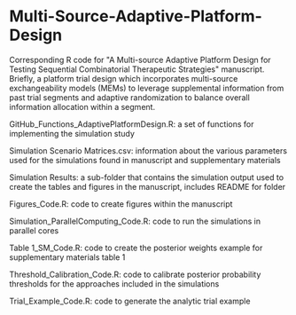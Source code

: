 # Multi-Source-Adaptive-Platform-Design
Corresponding R code for "A Multi-source Adaptive Platform Design for Testing Sequential Combinatorial Therapeutic Strategies" manuscript. Briefly, a platform trial design which incorporates multi-source exchangeability models (MEMs) to leverage supplemental information from past trial segments and adaptive randomization to balance overall information allocation within a segment.

GitHub_Functions_AdaptivePlatformDesign.R: a set of functions for implementing the simulation study

Simulation Scenario Matrices.csv: information about the various parameters used for the simulations found in manuscript and supplementary materials

Simulation Results: a sub-folder that contains the simulation output used to create the tables and figures in the manuscript, includes README for folder

Figures_Code.R: code to create figures within the manuscript

Simulation_ParallelComputing_Code.R: code to run the simulations in parallel cores

Table 1_SM_Code.R: code to create the posterior weights example for supplementary materials table 1

Threshold_Calibration_Code.R: code to calibrate posterior probability thresholds for the approaches included in the simulations

Trial_Example_Code.R: code to generate the analytic trial example
